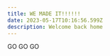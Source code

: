 ```yaml
---
title: WE MADE IT!!!!!!
date: 2023-05-17T10:16:56.599Z
description: Welcome back home
---
```

G﻿O GO GO